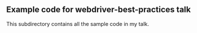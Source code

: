 ## Example code for webdriver-best-practices talk

This subdirectory contains all the sample code in my talk.
